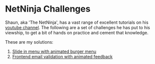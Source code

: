 # NetNinja Challenges
Shaun, aka 'The NetNinja', has a vast range of excellent tutorials on his [youtube channel](https://www.youtube.com/c/TheNetNinja). The following are a set of challenges he has put to his viewship, to get a bit of hands on practice and cement that knowledge.

These are my solutions:

1. [Slide in menu with animated burger menu](https://github.com/russgooday/netninja-challenges/tree/challenge-01)
2. [Frontend email validation with animated feedback](https://github.com/russgooday/netninja-challenges/tree/challenge-02)
